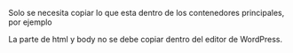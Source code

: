 Solo se necesita copiar lo que esta dentro de los contenedores principales, por ejemplo <div class="equivalencia-content">
La parte de html y body no se debe copiar dentro del editor de WordPress.
